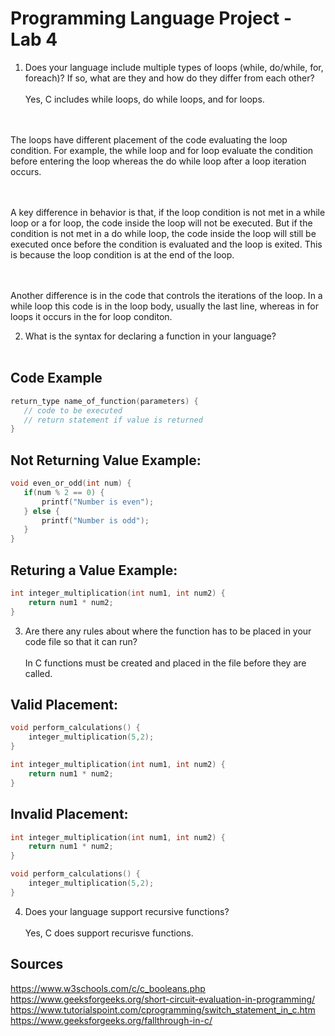 # Programming Language Project - Lab 4

1) Does your language include multiple types of loops (while, do/while, for, foreach)? If
so, what are they and how do they differ from each other? 
<br><br>Yes, C includes while loops, do while loops, and for loops. 

<br><br>The loops have different placement of the code evaluating the loop condition. For example, the while loop and for loop evaluate the condition before entering the loop whereas the do while loop after a loop iteration occurs. 

<br><br>A key difference in behavior is that, if the loop condition is not met in a while loop or a for loop, the code inside the loop will not be executed. But if the condition is not met in a do while loop, the code inside the loop will still be executed once before the condition is evaluated and the loop is exited. This is because the loop condition is at the end of the loop. 

<br><br>Another difference is in the code that controls the iterations of the loop. In a while loop this code is in the loop body, usually the last line, whereas in for loops it occurs in the for loop conditon.

2) What is the syntax for declaring a function in your language?
<br><br>

## Code Example
 ```c
return_type name_of_function(parameters) {
    // code to be executed
    // return statement if value is returned
}
```

## Not Returning Value Example: 

 ```c
void even_or_odd(int num) {
    if(num % 2 == 0) {
        printf("Number is even");
    } else {
        printf("Number is odd");
    }
}
```

## Returing a Value Example:

```c
int integer_multiplication(int num1, int num2) {
    return num1 * num2;
}
```

3) Are there any rules about where the function has to be placed in your code file so that
it can run?
<br><br> In C functions must be created and placed in the file before they are called.

## Valid Placement:

```c
void perform_calculations() {
    integer_multiplication(5,2);
}

int integer_multiplication(int num1, int num2) {
    return num1 * num2;
}
```

## Invalid Placement:

```c
int integer_multiplication(int num1, int num2) {
    return num1 * num2;
}

void perform_calculations() {
    integer_multiplication(5,2);
}
```

4) Does your language support recursive functions? 
<br><br> Yes, C does support recurisve functions.

## Sources
https://www.w3schools.com/c/c_booleans.php
https://www.geeksforgeeks.org/short-circuit-evaluation-in-programming/
https://www.tutorialspoint.com/cprogramming/switch_statement_in_c.htm
https://www.geeksforgeeks.org/fallthrough-in-c/